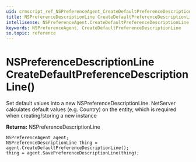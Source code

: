 ```yaml
---
uid: crmscript_ref_NSPreferenceAgent_CreateDefaultPreferenceDescriptionLine
title: NSPreferenceDescriptionLine CreateDefaultPreferenceDescriptionLine()
intellisense: NSPreferenceAgent.CreateDefaultPreferenceDescriptionLine
keywords: NSPreferenceAgent, CreateDefaultPreferenceDescriptionLine
so.topic: reference
---
```


# NSPreferenceDescriptionLine CreateDefaultPreferenceDescriptionLine()
	  
Set default values into a new NSPreferenceDescriptionLine.
NetServer calculates default values (e.g. Country) on the entity, which is required when creating/storing a new instance
	  
**Returns:** NSPreferenceDescriptionLine

```crmscript
NSPreferenceAgent agent;
NSPreferenceDescriptionLine thing = agent.CreateDefaultPreferenceDescriptionLine();
thing = agent.SavePreferenceDescriptionLine(thing);
```

